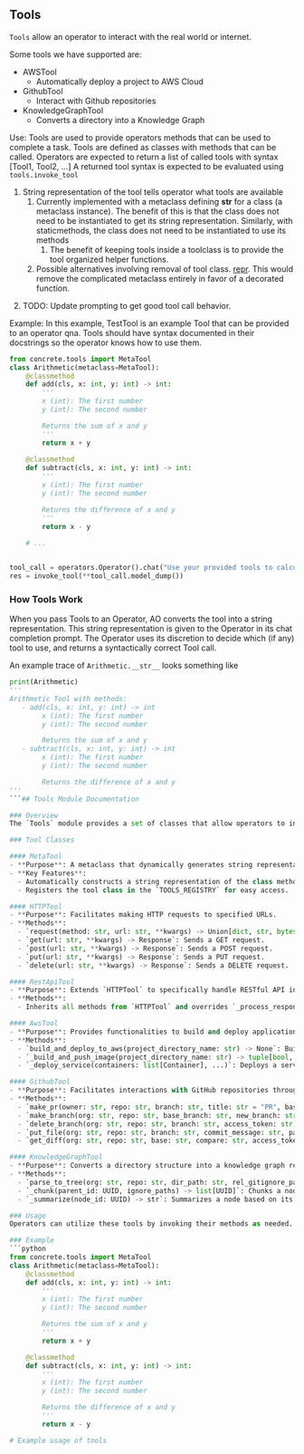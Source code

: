 ## Tools
`Tools` allow an operator to interact with the real world or internet.

Some tools we have supported are:  
- AWSTool
  - Automatically deploy a project to AWS Cloud  
- GithubTool
  - Interact with Github repositories
- KnowledgeGraphTool
  - Converts a directory into a Knowledge Graph

Use: Tools are used to provide operators methods that can be used to complete a task. Tools are defined as classes with methods that can be called. Operators are expected to return a list of called tools with syntax [Tool1, Tool2, ...]
A returned tool syntax is expected to be evaluated using `tools.invoke_tool`

1. String representation of the tool tells operator what tools are available
   1. Currently implemented with a metaclass defining __str__ for a class (a metaclass instance). The benefit of this is that the class does not need to be instantiated to get its string representation. Similarly, with staticmethods, the class does not need to be instantiated to use its methods
      1. The benefit of keeping tools inside a toolclass is to provide the tool organized helper functions.
   2. Possible alternatives involving removal of tool class. [repr](https://stackoverflow.com/questions/20093811/how-do-i-change-the-representation-of-a-python-function). This would remove the complicated metaclass entirely in favor of a decorated function.

2) TODO: Update prompting to get good tool call behavior.

Example:
In this example, TestTool is an example Tool that can be provided to an operator qna.
Tools should have syntax documented in their docstrings so the operator knows how to use them.

```python
from concrete.tools import MetaTool
class Arithmetic(metaclass=MetaTool):
    @classmethod
    def add(cls, x: int, y: int) -> int:
        '''
        x (int): The first number
        y (int): The second number

        Returns the sum of x and y
        '''
        return x + y
    
    @classmethod
    def subtract(cls, x: int, y: int) -> int:
        '''
        x (int): The first number
        y (int): The second number

        Returns the difference of x and y
        '''
        return x - y
    
    # ...


tool_call = operators.Operator().chat("Use your provided tools to calculate the sum of 945 and 624", [Arithmetic], message_format=Tool)
res = invoke_tool(**tool_call.model_dump())
```

### How Tools Work
When you pass Tools to an Operator, AO converts the tool into a string representation. This string representation is given to the Operator in its chat completion prompt. The Operator uses its discretion to decide which (if any) tool to use, and returns a syntactically correct Tool call.

An example trace of `Arithmetic.__str__` looks something like
```python
print(Arithmetic)
'''
Arithmetic Tool with methods:
   - add(cls, x: int, y: int) -> int
        x (int): The first number
        y (int): The second number

        Returns the sum of x and y
   - subtract(cls, x: int, y: int) -> int
        x (int): The first number
        y (int): The second number

        Returns the difference of x and y
'''
```## Tools Module Documentation

### Overview
The `Tools` module provides a set of classes that allow operators to interact with various external systems and services. Each tool is designed to encapsulate specific functionalities, making it easier for operators to perform tasks without needing to understand the underlying implementation details.

### Tool Classes

#### MetaTool
- **Purpose**: A metaclass that dynamically generates string representations for tool classes, allowing operators to see available methods without instantiating the class.
- **Key Features**:
  - Automatically constructs a string representation of the class methods and their signatures.
  - Registers the tool class in the `TOOLS_REGISTRY` for easy access.

#### HTTPTool
- **Purpose**: Facilitates making HTTP requests to specified URLs.
- **Methods**:
  - `request(method: str, url: str, **kwargs) -> Union[dict, str, bytes]`: Makes an HTTP request and processes the response.
  - `get(url: str, **kwargs) -> Response`: Sends a GET request.
  - `post(url: str, **kwargs) -> Response`: Sends a POST request.
  - `put(url: str, **kwargs) -> Response`: Sends a PUT request.
  - `delete(url: str, **kwargs) -> Response`: Sends a DELETE request.

#### RestApiTool
- **Purpose**: Extends `HTTPTool` to specifically handle RESTful API interactions, particularly with JSON responses.
- **Methods**:
  - Inherits all methods from `HTTPTool` and overrides `_process_response` to handle JSON content.

#### AwsTool
- **Purpose**: Provides functionalities to build and deploy applications to AWS.
- **Methods**:
  - `build_and_deploy_to_aws(project_directory_name: str) -> None`: Builds a Docker image and deploys it to AWS.
  - `_build_and_push_image(project_directory_name: str) -> tuple[bool, str]`: Builds and pushes the Docker image to ECR.
  - `_deploy_service(containers: list[Container], ...)`: Deploys a service to AWS ECS.

#### GithubTool
- **Purpose**: Facilitates interactions with GitHub repositories through its RESTful API.
- **Methods**:
  - `make_pr(owner: str, repo: str, branch: str, title: str = "PR", base: str = "main") -> dict`: Creates a pull request.
  - `make_branch(org: str, repo: str, base_branch: str, new_branch: str, access_token: str)`: Creates a new branch from a specified base branch.
  - `delete_branch(org: str, repo: str, branch: str, access_token: str)`: Deletes a specified branch.
  - `put_file(org: str, repo: str, branch: str, commit_message: str, path: str, file_contents: str, access_token: str)`: Updates or creates a file in the repository.
  - `get_diff(org: str, repo: str, base: str, compare: str, access_token: str)`: Retrieves the diff between two branches.

#### KnowledgeGraphTool
- **Purpose**: Converts a directory structure into a knowledge graph representation.
- **Methods**:
  - `parse_to_tree(org: str, repo: str, dir_path: str, rel_gitignore_path: str | None = None) -> UUID`: Parses a directory into a knowledge graph.
  - `_chunk(parent_id: UUID, ignore_paths) -> list[UUID]`: Chunks a node into smaller nodes for processing.
  - `_summarize(node_id: UUID) -> str`: Summarizes a node based on its type (file or directory).

### Usage
Operators can utilize these tools by invoking their methods as needed. Each tool class provides a clear interface for performing specific tasks, and operators are expected to return a list of called tools using the syntax `[Tool1, Tool2, ...]`. The returned tool syntax should be evaluated using `tools.invoke_tool`.

### Example
```python
from concrete.tools import MetaTool
class Arithmetic(metaclass=MetaTool):
    @classmethod
    def add(cls, x: int, y: int) -> int:
        '''
        x (int): The first number
        y (int): The second number

        Returns the sum of x and y
        '''
        return x + y

    @classmethod
    def subtract(cls, x: int, y: int) -> int:
        '''
        x (int): The first number
        y (int): The second number

        Returns the difference of x and y
        '''
        return x - y

# Example usage of tools

```